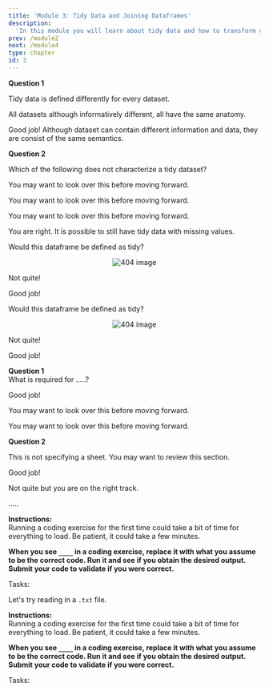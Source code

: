 ```yaml
---
title: 'Module 3: Tidy Data and Joining Dataframes'
description:
  'In this module you will learn about tidy data and how to transform your dataset into a tidy format. It will also focus on how to combine and stack multiple dataframes.'
prev: /module2
next: /module4
type: chapter
id: 3
---
```


<exercise id="0" title="Module Learning Outcomes" type="slides">

<slides source="module3/module3_00">
</slides>

</exercise>


<exercise id="1" title="What is Tidy Data?" type="slides">

<slides source="module3/module3_01">
</slides>

</exercise>

<exercise id="2" title="Tidy Data Questions">

**Question 1**         

Tidy data is defined differently for every dataset.

<choice id="1" >
<opt text='True'>

All datasets although informatively different, all have the same anatomy. 

</opt>

<opt text= 'False' correct="true">

Good job! Although dataset can contain different information and data, they are consist of the same semantics. 

</opt>

</choice> 

**Question 2**          

Which of the following does not characterize a tidy dataset?

<choice id="2" >
<opt text="Each row is a single observation">

You may want to look over this before moving forward.

</opt>

<opt text="Each column is a single variable">

You may want to look over this before moving forward.

</opt>

<opt text="Each value is a single cell" >

You may want to look over this before moving forward.

</opt>

<opt text="There are no <code>NA</code> values in the dataset" correct="true">

You are right. It is possible to still have tidy data with missing values. 

</opt>

</choice> 

</exercise>

<exercise id="3" title="Is it tidy?">

Would this dataframe be defined as tidy?

<center> <img src='module3/crit3fail.png'  alt="404 image" /></center>

<choice>
<opt text='True'>

Not quite!  

</opt>

<opt text= 'False' correct="true">

Good job!

</opt>

</choice> 

</exercise>

<exercise id="4" title="Is it tidy?">

Would this dataframe be defined as tidy?

<center> <img src='module3/Q4.png'  alt="404 image" /></center>

<choice>
<opt text='True'>

Not quite!  

</opt>

<opt text= 'False' correct="true">

Good job!

</opt>

</choice> 

</exercise>

<exercise id="6" title="Reshaping to Tidy Data" type="slides">

<slides source="module3_05">
</slides>

</exercise>


<exercise id="7" title="Melting and Pivoting Questions">

**Question 1**          
What is required for .....?


<choice id="1" >
<opt text="1" correct="true">

Good job!

</opt>

<opt text="2">

You may want to look over this before moving forward.

</opt>

<opt text="3" >

You may want to look over this before moving forward.

</opt>

</choice> 


**Question 2**         


<choice id="2" >
<opt text='1'>

This is not specifying a sheet.  You may want to review this section. 

</opt>

<opt text= '2' correct="true">

Good job!

</opt>

<opt text='3' >

Not quite but you are on the right track. 

</opt>

</choice> 

</exercise>


<exercise id="8" title="Applying Melt">

.....     
      
**Instructions:**    
Running a coding exercise for the first time could take a bit of time for everything to load.  Be patient, it could take a few minutes. 

**When you see `____` in a coding exercise, replace it with what you assume to be the correct code.  Run it and see if you obtain the desired output.  Submit your code to validate if you were correct.**

Tasks:



<codeblock id="03_07">

</codeblock>

</exercise>

<exercise id="9" title="Applying Pivot">

Let's try reading in a `.txt` file.     
      
**Instructions:**    
Running a coding exercise for the first time could take a bit of time for everything to load.  Be patient, it could take a few minutes. 

**When you see `____` in a coding exercise, replace it with what you assume to be the correct code.  Run it and see if you obtain the desired output.  Submit your code to validate if you were correct.**

Tasks:


<codeblock id="03_08">

</codeblock>

</exercise>